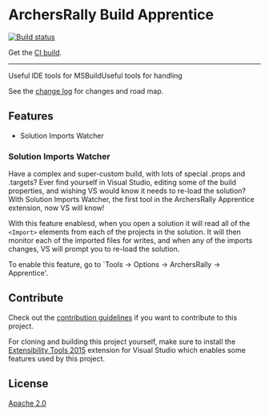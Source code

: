 # ArchersRally Build Apprentice

[![Build status](https://ci.appveyor.com/api/projects/status/2e4uwppscxw1cnb5?svg=true)](https://ci.appveyor.com/project/CharlesWillis3/archersrally-apprentice)

<!-- Update the VS Gallery link after you upload the VSIX-->
<!-- Download this extension from the [VS Gallery](https://visualstudiogallery.msdn.microsoft.com/[GuidFromGallery]) -->
Get the [CI build](http://vsixgallery.com/extension/ArchersRally.Apprentice.Charles%20Willis.439b61e2-6855-404e-9e21-ffbbf61d44bf/).

---------------------------------------

Useful IDE tools for MSBuildUseful tools for handling 

See the [change log](CHANGELOG.md) for changes and road map.

## Features

- Solution Imports Watcher

### Solution Imports Watcher
Have a complex and super-custom build, with lots of special .props and .targets? Ever find yourself in Visual Studio, editing some of the build properties, and wishing VS would know it needs to re-load the solution? With Solution Imports Watcher, the first tool in the ArchersRally Apprentice extension, now VS will know!

With this feature enablesd, when you open a solution it will read all of the `<Import>` elements from each of the projects in the solution. It will then monitor each of the imported files for writes, and when any of the imports changes, VS will prompt you to re-load the solution.

To enable this feature, go to `Tools -> Options -> ArchersRally -> Apprentice'.

## Contribute
Check out the [contribution guidelines](CONTRIBUTING.md)
if you want to contribute to this project.

For cloning and building this project yourself, make sure
to install the
[Extensibility Tools 2015](https://visualstudiogallery.msdn.microsoft.com/ab39a092-1343-46e2-b0f1-6a3f91155aa6)
extension for Visual Studio which enables some features
used by this project.

## License
[Apache 2.0](LICENSE)
